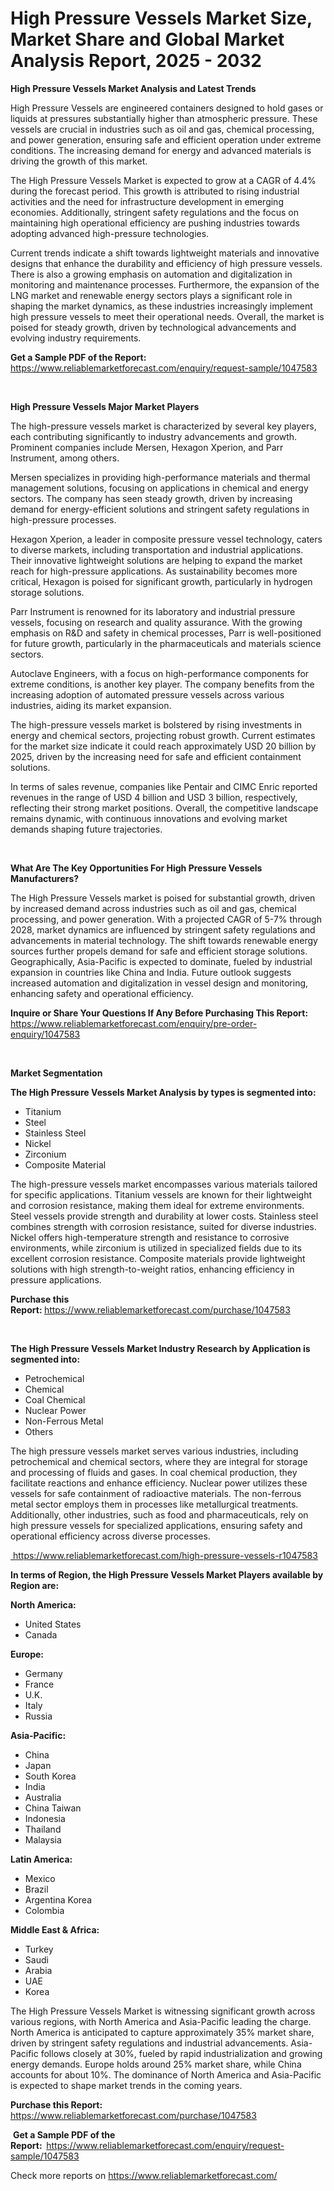 <p><h1>High Pressure Vessels Market Size, Market Share and Global Market Analysis Report, 2025 - 2032</h1></p><p><strong>High Pressure Vessels Market Analysis and Latest Trends</strong></p>
<p><p>High Pressure Vessels are engineered containers designed to hold gases or liquids at pressures substantially higher than atmospheric pressure. These vessels are crucial in industries such as oil and gas, chemical processing, and power generation, ensuring safe and efficient operation under extreme conditions. The increasing demand for energy and advanced materials is driving the growth of this market.</p><p>The High Pressure Vessels Market is expected to grow at a CAGR of 4.4% during the forecast period. This growth is attributed to rising industrial activities and the need for infrastructure development in emerging economies. Additionally, stringent safety regulations and the focus on maintaining high operational efficiency are pushing industries towards adopting advanced high-pressure technologies.</p><p>Current trends indicate a shift towards lightweight materials and innovative designs that enhance the durability and efficiency of high pressure vessels. There is also a growing emphasis on automation and digitalization in monitoring and maintenance processes. Furthermore, the expansion of the LNG market and renewable energy sectors plays a significant role in shaping the market dynamics, as these industries increasingly implement high pressure vessels to meet their operational needs. Overall, the market is poised for steady growth, driven by technological advancements and evolving industry requirements.</p></p>
<p><strong>Get a Sample PDF of the Report:&nbsp;</strong> <a href="https://www.reliablemarketforecast.com/enquiry/request-sample/1047583?utm_campaign=2219&utm_medium=2&utm_source=Github&utm_content=ia&utm_term=17022025&utm_id=high-pressure-vessels">https://www.reliablemarketforecast.com/enquiry/request-sample/1047583</a></p>
<p>&nbsp;</p>
<p><strong>High Pressure Vessels Major Market Players</strong></p>
<p><p>The high-pressure vessels market is characterized by several key players, each contributing significantly to industry advancements and growth. Prominent companies include Mersen, Hexagon Xperion, and Parr Instrument, among others.</p><p>Mersen specializes in providing high-performance materials and thermal management solutions, focusing on applications in chemical and energy sectors. The company has seen steady growth, driven by increasing demand for energy-efficient solutions and stringent safety regulations in high-pressure processes.</p><p>Hexagon Xperion, a leader in composite pressure vessel technology, caters to diverse markets, including transportation and industrial applications. Their innovative lightweight solutions are helping to expand the market reach for high-pressure applications. As sustainability becomes more critical, Hexagon is poised for significant growth, particularly in hydrogen storage solutions.</p><p>Parr Instrument is renowned for its laboratory and industrial pressure vessels, focusing on research and quality assurance. With the growing emphasis on R&D and safety in chemical processes, Parr is well-positioned for future growth, particularly in the pharmaceuticals and materials science sectors.</p><p>Autoclave Engineers, with a focus on high-performance components for extreme conditions, is another key player. The company benefits from the increasing adoption of automated pressure vessels across various industries, aiding its market expansion.</p><p>The high-pressure vessels market is bolstered by rising investments in energy and chemical sectors, projecting robust growth. Current estimates for the market size indicate it could reach approximately USD 20 billion by 2025, driven by the increasing need for safe and efficient containment solutions.</p><p>In terms of sales revenue, companies like Pentair and CIMC Enric reported revenues in the range of USD 4 billion and USD 3 billion, respectively, reflecting their strong market positions. Overall, the competitive landscape remains dynamic, with continuous innovations and evolving market demands shaping future trajectories.</p></p>
<p>&nbsp;</p>
<p><strong>What Are The Key Opportunities For High Pressure Vessels Manufacturers?</strong></p>
<p><p>The High Pressure Vessels market is poised for substantial growth, driven by increased demand across industries such as oil and gas, chemical processing, and power generation. With a projected CAGR of 5-7% through 2028, market dynamics are influenced by stringent safety regulations and advancements in material technology. The shift towards renewable energy sources further propels demand for safe and efficient storage solutions. Geographically, Asia-Pacific is expected to dominate, fueled by industrial expansion in countries like China and India. Future outlook suggests increased automation and digitalization in vessel design and monitoring, enhancing safety and operational efficiency.</p></p>
<p><strong>Inquire or Share Your Questions If Any Before Purchasing This Report:</strong> <a href="https://www.reliablemarketforecast.com/enquiry/pre-order-enquiry/1047583?utm_campaign=2219&utm_medium=2&utm_source=Github&utm_content=ia&utm_term=17022025&utm_id=high-pressure-vessels">https://www.reliablemarketforecast.com/enquiry/pre-order-enquiry/1047583</a></p>
<p>&nbsp;</p>
<p><strong>Market Segmentation</strong></p>
<p><strong>The High Pressure Vessels Market Analysis by types is segmented into:</strong></p>
<p><ul><li>Titanium</li><li>Steel</li><li>Stainless Steel</li><li>Nickel</li><li>Zirconium</li><li>Composite Material</li></ul></p>
<p><p>The high-pressure vessels market encompasses various materials tailored for specific applications. Titanium vessels are known for their lightweight and corrosion resistance, making them ideal for extreme environments. Steel vessels provide strength and durability at lower costs. Stainless steel combines strength with corrosion resistance, suited for diverse industries. Nickel offers high-temperature strength and resistance to corrosive environments, while zirconium is utilized in specialized fields due to its excellent corrosion resistance. Composite materials provide lightweight solutions with high strength-to-weight ratios, enhancing efficiency in pressure applications.</p></p>
<p><strong>Purchase this Report:&nbsp;</strong><a href="https://www.reliablemarketforecast.com/purchase/1047583?utm_campaign=2219&utm_medium=2&utm_source=Github&utm_content=ia&utm_term=17022025&utm_id=high-pressure-vessels">https://www.reliablemarketforecast.com/purchase/1047583</a></p>
<p>&nbsp;</p>
<p><strong>The High Pressure Vessels Market Industry Research by Application is segmented into:</strong></p>
<p><ul><li>Petrochemical</li><li>Chemical</li><li>Coal Chemical</li><li>Nuclear Power</li><li>Non-Ferrous Metal</li><li>Others</li></ul></p>
<p><p>The high pressure vessels market serves various industries, including petrochemical and chemical sectors, where they are integral for storage and processing of fluids and gases. In coal chemical production, they facilitate reactions and enhance efficiency. Nuclear power utilizes these vessels for safe containment of radioactive materials. The non-ferrous metal sector employs them in processes like metallurgical treatments. Additionally, other industries, such as food and pharmaceuticals, rely on high pressure vessels for specialized applications, ensuring safety and operational efficiency across diverse processes.</p></p>
<p><a href="https://www.reliablemarketforecast.com/high-pressure-vessels-r1047583?utm_campaign=2219&utm_medium=2&utm_source=Github&utm_content=ia&utm_term=17022025&utm_id=high-pressure-vessels">&nbsp;https://www.reliablemarketforecast.com/high-pressure-vessels-r1047583</a></p>
<p><strong>In terms of Region, the High Pressure Vessels Market Players available by Region are:</strong></p>
<p>
    <p> <strong> North America: </strong>
        <ul>
            <li>United States</li>
            <li>Canada</li>
        </ul>
        </p> 
    <p> <strong> Europe: </strong>
        <ul>
            <li>Germany</li>
            <li>France</li>
            <li>U.K.</li>
            <li>Italy</li>
            <li>Russia</li>
        </ul>
        </p> 
    <p> <strong> Asia-Pacific: </strong>
        <ul>
            <li>China</li>
            <li>Japan</li>
            <li>South Korea</li>
            <li>India</li>
            <li>Australia</li>
            <li>China Taiwan</li>
            <li>Indonesia</li>
            <li>Thailand</li>
            <li>Malaysia</li>
        </ul>
        </p> 
    <p> <strong> Latin America: </strong>
        <ul>
            <li>Mexico</li>
            <li>Brazil</li>
            <li>Argentina Korea</li>
            <li>Colombia</li>
        </ul>
        </p> 
    <p> <strong> Middle East & Africa: </strong>
        <ul>
            <li>Turkey</li>
            <li>Saudi</li>
            <li>Arabia</li>
            <li>UAE</li>
            <li>Korea</li>
        </ul>
    </p>
    </p>
<p><p>The High Pressure Vessels Market is witnessing significant growth across various regions, with North America and Asia-Pacific leading the charge. North America is anticipated to capture approximately 35% market share, driven by stringent safety regulations and industrial advancements. Asia-Pacific follows closely at 30%, fueled by rapid industrialization and growing energy demands. Europe holds around 25% market share, while China accounts for about 10%. The dominance of North America and Asia-Pacific is expected to shape market trends in the coming years.</p></p>
<p><strong>Purchase this Report: </strong><a href="https://www.reliablemarketforecast.com/purchase/1047583?utm_campaign=2219&utm_medium=2&utm_source=Github&utm_content=ia&utm_term=17022025&utm_id=high-pressure-vessels">https://www.reliablemarketforecast.com/purchase/1047583</a></p>
<p>&nbsp;<strong>Get a Sample PDF of the Report:&nbsp;&nbsp;</strong><a href="https://www.reliablemarketforecast.com/enquiry/request-sample/1047583?utm_campaign=2219&utm_medium=2&utm_source=Github&utm_content=ia&utm_term=17022025&utm_id=high-pressure-vessels">https://www.reliablemarketforecast.com/enquiry/request-sample/1047583</a></p>
<p><strong></strong></p>
<p>Check more reports on <a href="https://www.reliablemarketforecast.com/?utm_campaign=2219&utm_medium=2&utm_source=Github&utm_content=ia&utm_term=17022025&utm_id=high-pressure-vessels">https://www.reliablemarketforecast.com/</a></p>